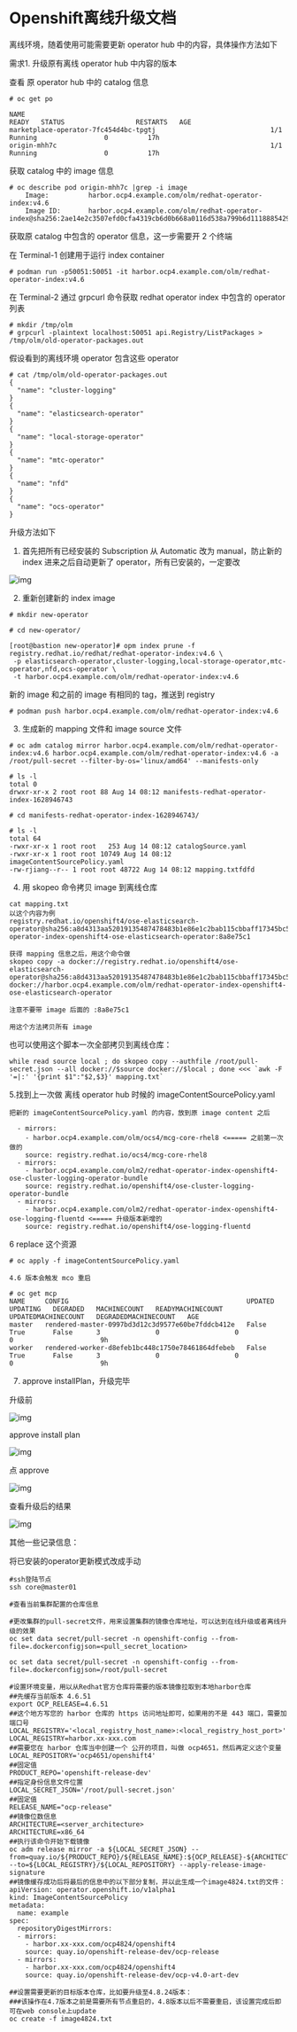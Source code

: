 

#                     Openshift离线升级文档

离线环境，随着使用可能需要更新 operator hub 中的内容，具体操作方法如下

需求1. 升级原有离线 operator hub 中内容的版本

查看 原 operator hub 中的 catalog 信息

```
# oc get po 

NAME                                                              READY   STATUS                  RESTARTS   AGE
marketplace-operator-7fc454d4bc-tpgtj                             1/1     Running                 0          17h
origin-mhh7c                                                      1/1     Running                 0          17h
```

获取 catalog 中的 image 信息

```
# oc describe pod origin-mhh7c |grep -i image
    Image:          harbor.ocp4.example.com/olm/redhat-operator-index:v4.6
    Image ID:       harbor.ocp4.example.com/olm/redhat-operator-index@sha256:2ae14e2c3507efd0cfa4319cb6d0b668a0116d538a799b6d1118885429f90ba2
```

获取原 catalog 中包含的 operator 信息，这一步需要开 2 个终端

在 Terminal-1 创建用于运行 index container

```
# podman run -p50051:50051 -it harbor.ocp4.example.com/olm/redhat-operator-index:v4.6
```

在 Terminal-2 通过 grpcurl 命令获取 redhat operator index 中包含的 operator 列表

```
# mkdir /tmp/olm 
# grpcurl -plaintext localhost:50051 api.Registry/ListPackages > /tmp/olm/old-operator-packages.out
```

假设看到的离线环境 operator 包含这些 operator

```shell
# cat /tmp/olm/old-operator-packages.out
{
  "name": "cluster-logging"
}
{
  "name": "elasticsearch-operator"
}
{
  "name": "local-storage-operator"
}
{
  "name": "mtc-operator"
}
{
  "name": "nfd"
}
{
  "name": "ocs-operator"
}
```

升级方法如下

1. 首先把所有已经安装的 Subscription 从 Automatic 改为 manual，防止新的 index 进来之后自动更新了 operator，所有已安装的，一定要改

![img](C:\Users\zhangjs\AppData\Local\YNote\data\zjs_55@163.com\00395bc6ab34482b844a9e4497f652ef\截图.png)

2. 重新创建新的 index image

```shell
# mkdir new-operator

# cd new-operator/

[root@bastion new-operator]# opm index prune -f registry.redhat.io/redhat/redhat-operator-index:v4.6 \
 -p elasticsearch-operator,cluster-logging,local-storage-operator,mtc-operator,nfd,ocs-operator \
 -t harbor.ocp4.example.com/olm/redhat-operator-index:v4.6
```

新的 image 和之前的 image 有相同的 tag，推送到 registry

```
# podman push harbor.ocp4.example.com/olm/redhat-operator-index:v4.6
```

3. 生成新的 mapping 文件和 image source 文件

```shell
# oc adm catalog mirror harbor.ocp4.example.com/olm/redhat-operator-index:v4.6 harbor.ocp4.example.com/olm/redhat-operator-index:v4.6 -a /root/pull-secret --filter-by-os='linux/amd64' --manifests-only

# ls -l
total 0
drwxr-xr-x 2 root root 88 Aug 14 08:12 manifests-redhat-operator-index-1628946743

# cd manifests-redhat-operator-index-1628946743/

# ls -l
total 64
-rwxr-xr-x 1 root root   253 Aug 14 08:12 catalogSource.yaml
-rwxr-xr-x 1 root root 10749 Aug 14 08:12 imageContentSourcePolicy.yaml
-rw-rjiang--r-- 1 root root 48722 Aug 14 08:12 mapping.txtfdfd
```

4. 用 skopeo 命令拷贝 image 到离线仓库

```shell
cat mapping.txt
以这个内容为例
registry.redhat.io/openshift4/ose-elasticsearch-operator@sha256:a8d4313aa52019135487478483b1e86e1c2bab115cbbaff17345bc5058bb0a79=harbor.ocp4.example.com/olm/redhat-operator-index-openshift4-ose-elasticsearch-operator:8a8e75c1

获得 mapping 信息之后，用这个命令做
skopeo copy -a docker://registry.redhat.io/openshift4/ose-elasticsearch-operator@sha256:a8d4313aa52019135487478483b1e86e1c2bab115cbbaff17345bc5058bb0a79 docker://harbor.ocp4.example.com/olm/redhat-operator-index-openshift4-ose-elasticsearch-operator

注意不要带 image 后面的 :8a8e75c1

用这个方法拷贝所有 image 
```

也可以使用这个脚本一次全部拷贝到离线仓库：

```
while read source local ; do skopeo copy --authfile /root/pull-secret.json --all docker://$source docker://$local ; done <<< `awk -F '=|:' '{print $1":"$2,$3}' mapping.txt` 
```

5.找到上一次做 离线 operator hub 时候的 imageContentSourcePolicy.yaml

```shell
把新的 imageContentSourcePolicy.yaml 的内容，放到原 image content 之后

  - mirrors:
    - harbor.ocp4.example.com/olm/ocs4/mcg-core-rhel8 <===== 之前第一次做的
    source: registry.redhat.io/ocs4/mcg-core-rhel8
  - mirrors:
    - harbor.ocp4.example.com/olm2/redhat-operator-index-openshift4-ose-cluster-logging-operator-bundle
    source: registry.redhat.io/openshift4/ose-cluster-logging-operator-bundle
  - mirrors:
    - harbor.ocp4.example.com/olm2/redhat-operator-index-openshift4-ose-logging-fluentd <===== 升级版本新增的
    source: registry.redhat.io/openshift4/ose-logging-fluentd
```

6 replace 这个资源

```shell
# oc apply -f imageContentSourcePolicy.yaml

4.6 版本会触发 mco 重启

# oc get mcp
NAME     CONFIG                                             UPDATED   UPDATING   DEGRADED   MACHINECOUNT   READYMACHINECOUNT   UPDATEDMACHINECOUNT   DEGRADEDMACHINECOUNT   AGE
master   rendered-master-0997bd3d12c3d9577e60be7fddcb412e   False     True       False      3              0                   0                     0                      9h
worker   rendered-worker-d8efeb1bc448c1750e78461864dfebeb   False     True       False      3              0                   0                     0                      9h
```

7. approve installPlan，升级完毕

升级前

![img](https://preview.cloud.189.cn/image/imageAction?param=F96AA9E4A020D33A5AE41AB4A612B62FD6D1C74B550E292AB53FD71E85BBE5CDAEAE530E7C10142486E74CBE8645662E3E0580491FD62FC72E287EC53E6B4F79E7416F43B73E143D8749910047AAECB3422BF4BFD3F1929C9A8024B4077D802A8456DBD9C731DD0440DC467650DAF99F)

approve install plan

![img](https://preview.cloud.189.cn/image/imageAction?param=E49FDDC929564C7AC0ECFFB45B29DE2DED064CEC5AA76DD68B730519E64DA1813E2EC63960ABB38D81A656D2E5BE66FD76B5B850639592BB49181AD316A97E6FFE025E35A4DFA1BC610F88EE2D4DE5DD1AE29546F1B83FF1BEC452A667675847E9326FB6782F132F8D43B4596423D908)

点 approve

![img](https://preview.cloud.189.cn/image/imageAction?param=219F0CCD371DC407E33BF9CFD981C5E01E88B0FBD355F66869658395B5E066B25CBF15ED98E1264615A2837D3A757950B2CB7638AAB9C5A3B11D799390C1EA97762FE0DD19CA9110D6FAA5EDAEEE370DD5E312687DBB5C6C1146892B34CE70AE5414E3F7A216D1FA5CA98535251DBBE7)

查看升级后的结果

![img](https://preview.cloud.189.cn/image/imageAction?param=ED0FFE4BDE8265FF29C47994D05B94AEF9D480E0D0C1EA5CF3FE7179B1D459AD3D76C4D7516055745915E61DA4A3C1E0816D3A73D5DA36C268EE4D32E9B679A25CC9F5FF452ABD3434AC806217E056AAE703B62C2055AC27A539DF953F56A92B4CB3E1A40C7CF495333DBE0A809B29AA)





其他一些记录信息：

将已安装的operator更新模式改成手动

```shell
#ssh登陆节点
ssh core@master01
```

```shell
#查看当前集群配置的仓库信息

#更改集群的pull-secret文件，用来设置集群的镜像仓库地址，可以达到在线升级或者离线升级的效果
oc set data secret/pull-secret -n openshift-config --from-file=.dockerconfigjson=<pull_secret_location> 

oc set data secret/pull-secret -n openshift-config --from-file=.dockerconfigjson=/root/pull-secret

#设置环境变量，用以从Redhat官方仓库将需要的版本镜像拉取到本地harbor仓库
##先缓存当前版本 4.6.51
export OCP_RELEASE=4.6.51   
##这个地方写您的 harbor 仓库的 https 访问地址即可，如果用的不是 443 端口，需要加端口号
LOCAL_REGISTRY='<local_registry_host_name>:<local_registry_host_port>'
LOCAL_REGISTRY=harbor.xx-xxx.com
##需要您在 harbor 仓库当中创建一个 公开的项目，叫做 ocp4651，然后再定义这个变量
LOCAL_REPOSITORY='ocp4651/openshift4' 
##固定值
PRODUCT_REPO='openshift-release-dev'
##指定身份信息文件位置
LOCAL_SECRET_JSON='/root/pull-secret.json'
##固定值
RELEASE_NAME="ocp-release"
##镜像位数信息
ARCHITECTURE=<server_architecture>
ARCHITECTURE=x86_64
##执行该命令开始下载镜像
oc adm release mirror -a ${LOCAL_SECRET_JSON} --from=quay.io/${PRODUCT_REPO}/${RELEASE_NAME}:${OCP_RELEASE}-${ARCHITECTURE} --to=${LOCAL_REGISTRY}/${LOCAL_REPOSITORY} --apply-release-image-signature
##镜像缓存成功后将最后的信息中的以下部分复制，并以此生成一个image4824.txt的文件：
apiVersion: operator.openshift.io/v1alpha1
kind: ImageContentSourcePolicy
metadata:
  name: example
spec:
  repositoryDigestMirrors:
  - mirrors:
    - harbor.xx-xxx.com/ocp4824/openshift4
    source: quay.io/openshift-release-dev/ocp-release
  - mirrors:
    - harbor.xx-xxx.com/ocp4824/openshift4
    source: quay.io/openshift-release-dev/ocp-v4.0-art-dev

##设置需要更新的目标版本仓库，比如要升级至4.8.24版本：
###该操作在4.7版本之前是需要所有节点重启的，4.8版本以后不需要重启，该设置完成后即可在web console上update
oc create -f image4824.txt
```

